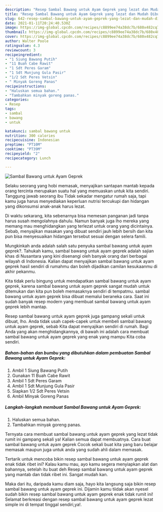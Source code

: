 ```yaml
---
description: "Resep Sambal Bawang untuk Ayam Geprek yang lezat dan Mudah Dibuat"
title: "Resep Sambal Bawang untuk Ayam Geprek yang lezat dan Mudah Dibuat"
slug: 642-resep-sambal-bawang-untuk-ayam-geprek-yang-lezat-dan-mudah-dibuat
date: 2021-01-11T20:24:40.530Z
image: https://img-global.cpcdn.com/recipes/c8899ee74a38dc7b/680x482cq70/sambal-bawang-untuk-ayam-geprek-foto-resep-utama.jpg
thumbnail: https://img-global.cpcdn.com/recipes/c8899ee74a38dc7b/680x482cq70/sambal-bawang-untuk-ayam-geprek-foto-resep-utama.jpg
cover: https://img-global.cpcdn.com/recipes/c8899ee74a38dc7b/680x482cq70/sambal-bawang-untuk-ayam-geprek-foto-resep-utama.jpg
author: Walter Poole
ratingvalue: 4.3
reviewcount: 3
recipeingredient:
- "1 Siung Bawang Putih"
- "11 Buah Cabe Rawit"
- "1 Sdt Peres Garam"
- "1 Sdt Munjung Gula Pasir"
- "1/2 Sdt Peres Vetsin"
- " Minyak Goreng Panas"
recipeinstructions:
- "Haluskan semua bahan."
- "Tambahkan minyak goreng panas."
categories:
- Resep
tags:
- sambal
- bawang
- untuk

katakunci: sambal bawang untuk 
nutrition: 300 calories
recipecuisine: Indonesian
preptime: "PT10M"
cooktime: "PT39M"
recipeyield: "2"
recipecategory: Lunch

---
```



![Sambal Bawang untuk Ayam Geprek](https://img-global.cpcdn.com/recipes/c8899ee74a38dc7b/680x482cq70/sambal-bawang-untuk-ayam-geprek-foto-resep-utama.jpg)

Selaku seorang yang hobi memasak, menyajikan santapan mantab kepada orang tercinta merupakan suatu hal yang memuaskan untuk kita sendiri. Tanggung jawab seorang ibu Tidak sekadar mengatur rumah saja, tapi kamu juga harus menyediakan keperluan nutrisi tercukupi dan hidangan yang dikonsumsi anak-anak harus lezat.

Di waktu  sekarang, kita sebenarnya bisa memesan panganan jadi tanpa harus susah mengolahnya dahulu. Namun banyak juga lho mereka yang memang mau menghidangkan yang terlezat untuk orang yang dicintainya. Sebab, menyajikan masakan yang dibuat sendiri jauh lebih bersih dan kita pun bisa menyesuaikan hidangan tersebut sesuai dengan selera famili. 



Mungkinkah anda adalah salah satu penyuka sambal bawang untuk ayam geprek?. Tahukah kamu, sambal bawang untuk ayam geprek adalah sajian khas di Nusantara yang kini disenangi oleh banyak orang dari berbagai wilayah di Indonesia. Kalian dapat menyajikan sambal bawang untuk ayam geprek hasil sendiri di rumahmu dan boleh dijadikan camilan kesukaanmu di akhir pekanmu.

Kita tidak perlu bingung untuk mendapatkan sambal bawang untuk ayam geprek, karena sambal bawang untuk ayam geprek sangat mudah untuk ditemukan dan kita pun boleh memasaknya sendiri di tempatmu. sambal bawang untuk ayam geprek bisa dibuat memalui beraneka cara. Saat ini sudah banyak resep modern yang membuat sambal bawang untuk ayam geprek lebih mantap.

Resep sambal bawang untuk ayam geprek juga gampang sekali untuk dibuat, lho. Anda tidak usah capek-capek untuk membeli sambal bawang untuk ayam geprek, sebab Kita dapat menyajikan sendiri di rumah. Bagi Anda yang akan menghidangkannya, di bawah ini adalah cara membuat sambal bawang untuk ayam geprek yang enak yang mampu Kita coba sendiri.

<!--inarticleads1-->

##### Bahan-bahan dan bumbu yang dibutuhkan dalam pembuatan Sambal Bawang untuk Ayam Geprek:

1. Ambil 1 Siung Bawang Putih
1. Gunakan 11 Buah Cabe Rawit
1. Ambil 1 Sdt Peres Garam
1. Ambil 1 Sdt Munjung Gula Pasir
1. Siapkan 1/2 Sdt Peres Vetsin
1. Ambil  Minyak Goreng Panas




<!--inarticleads2-->

##### Langkah-langkah membuat Sambal Bawang untuk Ayam Geprek:

1. Haluskan semua bahan.
1. Tambahkan minyak goreng panas.




Ternyata cara membuat sambal bawang untuk ayam geprek yang lezat tidak rumit ini gampang sekali ya! Kalian semua dapat membuatnya. Cara buat sambal bawang untuk ayam geprek Cocok sekali buat kita yang baru belajar memasak maupun juga untuk anda yang sudah ahli dalam memasak.

Tertarik untuk mencoba bikin resep sambal bawang untuk ayam geprek enak tidak ribet ini? Kalau kamu mau, ayo kamu segera menyiapkan alat dan bahannya, setelah itu buat deh Resep sambal bawang untuk ayam geprek yang mantab dan tidak ribet ini. Sangat mudah kan. 

Maka dari itu, daripada kamu diam saja, hayo kita langsung saja bikin resep sambal bawang untuk ayam geprek ini. Dijamin kamu tiidak akan nyesel sudah bikin resep sambal bawang untuk ayam geprek enak tidak rumit ini! Selamat berkreasi dengan resep sambal bawang untuk ayam geprek lezat simple ini di tempat tinggal sendiri,ya!.

